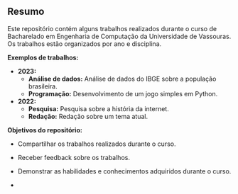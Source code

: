 ## Resumo

Este repositório contém alguns trabalhos realizados durante o curso de Bacharelado em Engenharia de Computação da Universidade de Vassouras. Os trabalhos estão organizados por ano e disciplina.

**Exemplos de trabalhos:**

* **2023:**
    * **Análise de dados:** Análise de dados do IBGE sobre a população brasileira.
    * **Programação:** Desenvolvimento de um jogo simples em Python.
* **2022:**
    * **Pesquisa:** Pesquisa sobre a história da internet.
    * **Redação:** Redação sobre um tema atual.

**Objetivos do repositório:**

* Compartilhar os trabalhos realizados durante o curso.
* Receber feedback sobre os trabalhos.
* Demonstrar as habilidades e conhecimentos adquiridos durante o curso.

* 
